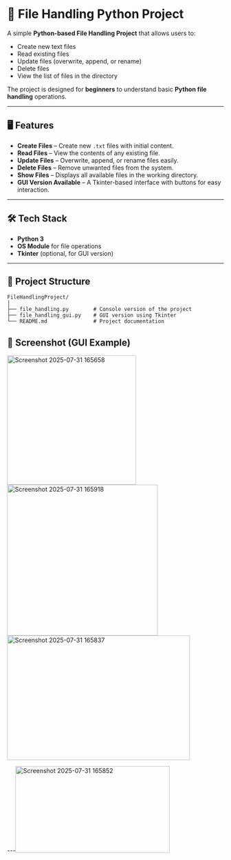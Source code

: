 # 📂 File Handling Python Project

A simple **Python-based File Handling Project** that allows users to:

* Create new text files
* Read existing files
* Update files (overwrite, append, or rename)
* Delete files
* View the list of files in the directory

The project is designed for **beginners** to understand basic **Python file handling** operations.

---

## 🖥️ Features

* **Create Files** – Create new `.txt` files with initial content.
* **Read Files** – View the contents of any existing file.
* **Update Files** – Overwrite, append, or rename files easily.
* **Delete Files** – Remove unwanted files from the system.
* **Show Files** – Displays all available files in the working directory.
* **GUI Version Available** – A Tkinter-based interface with buttons for easy interaction.

---

## 🛠️ Tech Stack

* **Python 3**
* **OS Module** for file operations
* **Tkinter** (optional, for GUI version)

---

## 📂 Project Structure

```
FileHandlingProject/
│
├── file_handling.py        # Console version of the project
├── file_handling_gui.py    # GUI version using Tkinter
└── README.md               # Project documentation
```


## 📸 Screenshot (GUI Example)

<img width="300" height="300" alt="Screenshot 2025-07-31 165658" src="https://github.com/user-attachments/assets/a1eed0d6-eccc-4d58-a38e-b217a0fa6406" />      
<img width="350" height="350" alt="Screenshot 2025-07-31 165918" src="https://github.com/user-attachments/assets/ca018fa8-c53e-4f07-acda-4f6ac1bb291d" />
<img width="425" height="289" alt="Screenshot 2025-07-31 165837" src="https://github.com/user-attachments/assets/6dab56e7-44fd-4ed3-bec0-86f3043fbd6a" />




---<img width="359" height="201" alt="Screenshot 2025-07-31 165852" src="https://github.com/user-attachments/assets/70f4e4be-8d33-4743-84e8-99e0ccfabf93" />




